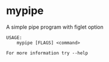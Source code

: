 # mypipe

A simple pipe program with figlet option


```
USAGE:
    mypipe [FLAGS] <command>

For more information try --help

```
